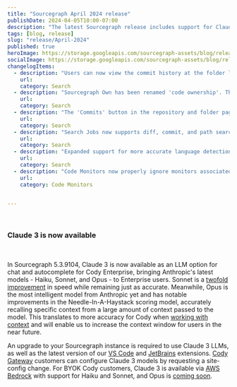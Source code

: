```yaml
---
title: "Sourcegraph April 2024 release"
publishDate: 2024-04-05T10:00-07:00
description: "The latest Sourcegraph release includes support for Claude 3 models in Cody Enterprise."
tags: [blog, release]
slug: "release/April-2024"
published: true
heroImage: https://storage.googleapis.com/sourcegraph-assets/blog/release-post/5.3.9104-april-2024/sourcegraph-5-3-9104-release-image.png 
socialImage: https://storage.googleapis.com/sourcegraph-assets/blog/release-post/5.3.9104-april-2024/sourcegraph-5-3-9104-release-image.png
changelogItems:
  - description: "Users can now view the commit history at the folder level when browsing."
    url:
    category: Search
  - description: "Sourcegraph Own has been renamed 'code ownership'. This change does not impact the feature in any way."
    url:
    category: Search
  - description: "The 'Commits' button in the repository and folder pages links to commits in the current revision instead of in the default branch."
    url:
    category: Search
  - description: "Search Jobs now supports diff, commit, and path searches. Before, only file searches were supported."
    url:
    category: Search
  - description: "Expanded support for more accurate language detection. Historically, Search relied on the filename to determine the programming language of the file, but now, it includes file contents as well."
    url:
    category: Search
  - description: "Code Monitors now properly ignore monitors associated with soft-deleted users, which previously would have led to an error on the overview page."
    url:
    category: Code Monitors


---
```


<br/>

### Claude 3 is now available

<br/>

In Sourcegraph 5.3.9104, Claude 3 is now available as an LLM option for chat and autocomplete for Cody Enterprise, bringing Anthropic's latest models - Haiku, Sonnet, and Opus - to Enterprise users. Sonnet is a [twofold improvement](https://www.anthropic.com/news/claude-3-family) in speed while remaining just as accurate. Meanwhile, Opus is the most intelligent model from Anthropic yet and has notable improvements in the Needle-In-A-Haystack scoring model, accurately recalling specific context from a large amount of context passed to the model. This translates to more accuracy for Cody when [working with context](https://sourcegraph.com/blog/how-cody-understands-your-codebase) and will enable us to increase the context window for users in the near future.

An upgrade to your Sourcegraph instance is required to use Claude 3 LLMs, as well as the latest version of our [VS Code](https://sourcegraph.com/blog/cody-vscode-1-12-0-release) and [JetBrains](https://sourcegraph.com/blog/cody-jetbrains-5-5-2-release) extensions. [Cody Gateway](https://sourcegraph.com/docs/cody/core-concepts/cody-gateway) customers can configure Claude 3 models by requesting a site-config change. For BYOK Cody customers, Claude 3 is available via [AWS Bedrock](https://aws.amazon.com/bedrock/claude/) with support for Haiku and Sonnet, and Opus is [coming soon](https://aws.amazon.com/bedrock/claude/).
